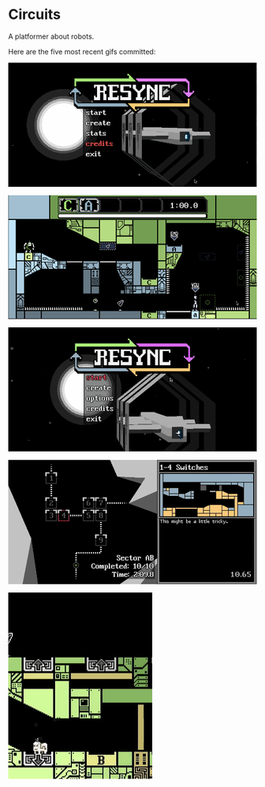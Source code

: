 # Circuits
A platformer about robots.

Here are the five most recent gifs committed:

![123-stats-menu.gif](gifs/123-stats-menu.gif?raw=true "123-stats-menu")

![122-pause-menu.gif](gifs/122-pause-menu.gif?raw=true "122-pause-menu")

![121-levels.gif](gifs/121-levels.gif?raw=true "121-levels")

![120-sector-info.gif](gifs/120-sector-info.gif?raw=true "120-sector-info")

![119-tele-effect.gif](gifs/119-tele-effect.gif?raw=true "119-tele-effect")
